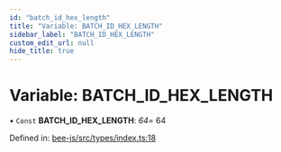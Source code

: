 ```yaml
---
id: "batch_id_hex_length"
title: "Variable: BATCH_ID_HEX_LENGTH"
sidebar_label: "BATCH_ID_HEX_LENGTH"
custom_edit_url: null
hide_title: true
---
```


# Variable: BATCH\_ID\_HEX\_LENGTH

• `Const` **BATCH\_ID\_HEX\_LENGTH**: *64*= 64

Defined in: [bee-js/src/types/index.ts:18](https://github.com/ethersphere/bee-js/blob/430becc/src/types/index.ts#L18)
